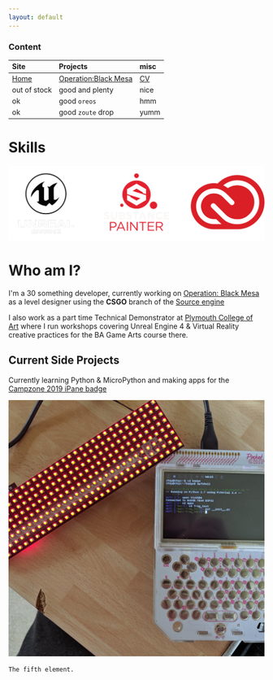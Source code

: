 ```yaml
---
layout: default
---
```


### Content

| Site         | Projects          | misc |
|:-------------|:------------------|:------|
| [Home](./index.md)           | [Operation:Black Mesa](./another-page.md) | [CV](./OliverCurtis.pdf)  |
| out of stock | good and plenty   | nice  |
| ok           | good `oreos`      | hmm   |
| ok           | good `zoute` drop | yumm  |

# Skills
![Skills](./skills_final_final.png)

# Who am I?

I'm a 30 something developer, currently working on [Operation: Black Mesa](https://www.moddb.com/mods/operation-black-mesa) as a level designer using the **CSGO** branch of the [Source engine](https://developer.valvesoftware.com/wiki/Source)

I also work as a part time Technical Demonstrator at [Plymouth College of Art](https://www.plymouthart.ac.uk) where I run workshops covering Unreal Engine 4 & Virtual Reality creative practices for the BA Game Arts course there.

## Current Side Projects

Currently learning Python & MicroPython and making apps for the [Campzone 2019 iPane badge](https://wiki.badge.team/CZ19) 

![Badge connected to PocketChip](./assets/images/badge_n_chip.jpg)


```
The fifth element.
```
